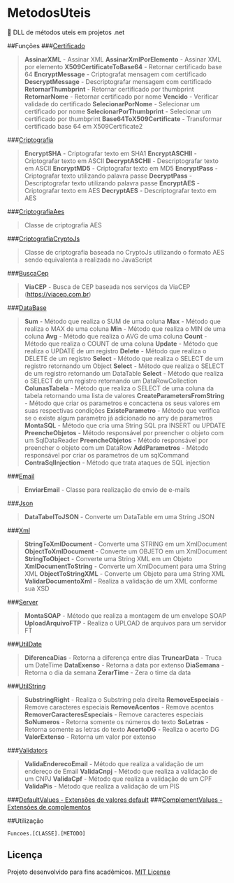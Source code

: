 # MetodosUteis
:octopus:  DLL de métodos uteis em projetos .net

##Funções
###[Certificado](Funcoes/Classes/Certificado.cs)
> **AssinarXML** - Assinar XML
> **AssinarXmlPorElemento** - Assinar XML por elemento
> **X509CertificateToBase64** - Retornar certificado base 64
> **EncryptMessage** - Criptografat mensagem com certificado
> **DescryptMessage** - Descriptografar mensagem com certificado
> **RetornarThumbprint** - Retornar certificado por thumbprint
> **RetornarNome** - Retornar certificado por nome
> **Vencido** - Verificar validade do certificado
> **SelecionarPorNome** - Selecionar um certificado por nome
> **SelecionarPorThumbprint** - Selecionar um certificado por thumbprint
> **Base64ToX509Certificate** - Transformar certificado base 64 em X509Certificate2

###[Criptografia](Funcoes/Classes/Criptografia.cs)
> **EncryptSHA** - Criptografar texto em SHA1
> **EncryptASCHII** - Criptografar texto em ASCII
> **DecryptASCHII** - Descriptografar texto em ASCII
> **EncryptMD5** - Criptografar texto em MD5
> **EncryptPass** - Criptografar texto utilizando palavra passe
> **DecryptPass** - Descriptografar texto utilizando palavra passe
> **EncryptAES** - Criptografar texto em AES
> **DecryptAES** - Descriptografar texto em AES

###[CriptografiaAes](Funcoes/Classes/CriptografiaAes.cs)
> Classe de criptografia AES

###[CriptografiaCryptoJs](Funcoes/Classes/CriptografiaCryptoJs.cs)
> Classe de criptografia baseada no CryptoJs utilizando o formato AES sendo equivalenta a realizada no JavaScript

###[BuscaCep](Funcoes/Classes/BuscaCep.cs)
> **ViaCEP** - Busca de CEP baseada nos serviços da ViaCEP (https://viacep.com.br)

###[DataBase](Funcoes/Classes/DataBase.cs)
> **Sum** - Método que realiza o SUM de uma coluna
> **Max** - Método que realiza o MAX de uma coluna
> **Min** - Método que realiza o MIN de uma coluna
> **Avg** - Método que realiza o AVG de uma coluna
> **Count** - Método que realiza o COUNT de uma coluna
> **Update** - Método que realiza o UPDATE de um registro
> **Delete** - Método que realiza o DELETE de um registro
> **Select** - Método que realiza o SELECT de um registro retornando um Object
> **Select** - Método que realiza o SELECT de um registro retornando um DataTable
> **Select** - Método que realiza o SELECT de um registro retornando um DataRowCollection
> **ColunasTabela** - Método que realiza o SELECT de uma coluna da tabela retornando uma lista de valores
> **CreateParametersFromString** - Método que criar os parametros e concactena os seus valores em suas respectivas condições
> **ExisteParametro** - Método que verifica se o existe algum parametro já adicionado no arry de parametros
> **MontaSQL** - Método que cria uma String SQL pra INSERT ou UPDATE
> **PreencheObjetos** - Método responsável por preencher o objeto com um SqlDataReader
> **PreencheObjetos** - Método responsável por preencher o objeto com um DataRow
> **AddParametros** - Método responsável por criar os parametros de um sqlCommand
> **ContraSqlInjection** - Método que trata ataques de SQL injection

###[Email](Funcoes/Classes/Email.cs)
> **EnviarEmail** - Classe para realização de envio de e-mails

###[Json](Funcoes/Classes/Json.cs)
> **DataTabelToJSON** - Converte um DataTable em uma String JSON

###[Xml](Funcoes/Classes/Xml.cs)
> **StringToXmlDocument** - Converte uma STRING em um XmlDocument
> **ObjectToXmlDocument** - Converte um OBJETO em um XmlDocument
> **StringToObject** - Converte uma String XML em um Objeto
> **XmlDocumentToString** - Converte um XmlDocument para uma String XML
> **ObjectToStringXML** - Converte um Objeto para uma String XML
> **ValidarDocumentoXml** - Realiza a validação de um XML conforme sua XSD

###[Server](Funcoes/Classes/Server.cs)
> **MontaSOAP** - Método que realiza a montagem de um envelope SOAP
> **UploadArquivoFTP** - Realiza o UPLOAD de arquivos para um servidor FT

###[UtilDate](Funcoes/Classes/UtilDate.cs)
> **DiferencaDias** - Retorna a diferença entre dias
> **TruncarData** - Truca um DateTime
> **DataExenso** - Retorna a data por extenso
> **DiaSemana** - Retorna o dia da semana
> **ZerarTime** - Zera o time da data

###[UtilString](Funcoes/Classes/UtilString.cs)
> **SubstringRight** - Realiza o Substring pela direita
> **RemoveEspeciais** - Remove caracteres especiais
> **RemoveAcentos** - Remove acentos
> **RemoverCaracteresEspeciais** - Remove caracteres especiais
> **SoNumeros** - Retorna somente os números do texto
> **SoLetras** - Retorna somente as letras do texto
> **AcertoDG** - Realiza o acerto DG
> **ValorExtenso** - Retorna um valor por extenso

###[Validators](Funcoes/Classes/Validators.cs)
> **ValidaEnderecoEmail** - Método que realiza a validação de um endereço de Email
> **ValidaCnpj** - Método que realiza a validação de um CNPJ
> **ValidaCpf** - Método que realiza a validação de um CPF
> **ValidaPis** - Método que realiza a validação de um PIS

###[DefaultValues - Extensões de valores default](Funcoes/Values/DefaultValues.cs)
###[ComplementValues - Extensões de complementos](Funcoes/Values/ComplementValues.cs)

##Utilização

```
Funcoes.[CLASSE].[METODO]
```

## Licença
Projeto desenvolvido para fins acadêmicos.
[MIT License](./LICENSE)

